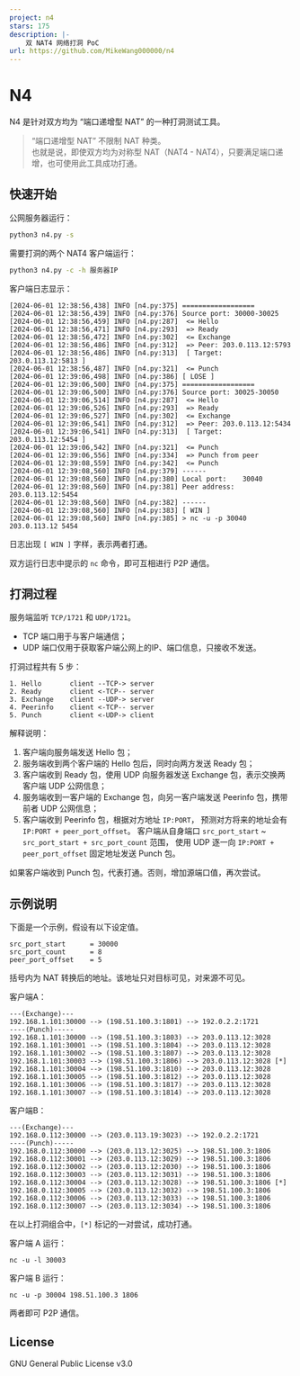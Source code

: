 ```yaml
---
project: n4
stars: 175
description: |-
    双 NAT4 网络打洞 PoC
url: https://github.com/MikeWang000000/n4
---
```


# N4

N4 是针对双方均为 “端口递增型 NAT” 的一种打洞测试工具。

> “端口递增型 NAT” 不限制 NAT 种类。  
> 也就是说，即使双方均为对称型 NAT（NAT4 - NAT4），只要满足端口递增，也可使用此工具成功打通。


## 快速开始
公网服务器运行：
```bash
python3 n4.py -s
```

需要打洞的两个 NAT4 客户端运行：
```bash
python3 n4.py -c -h 服务器IP
```

客户端日志显示：

```
[2024-06-01 12:38:56,438] INFO [n4.py:375] ==================
[2024-06-01 12:38:56,439] INFO [n4.py:376] Source port: 30000-30025
[2024-06-01 12:38:56,459] INFO [n4.py:287]  <= Hello 
[2024-06-01 12:38:56,471] INFO [n4.py:293]  => Ready 
[2024-06-01 12:38:56,472] INFO [n4.py:302]  <= Exchange 
[2024-06-01 12:38:56,486] INFO [n4.py:312]  => Peer: 203.0.113.12:5793 
[2024-06-01 12:38:56,486] INFO [n4.py:313]  [ Target: 203.0.113.12:5813 ] 
[2024-06-01 12:38:56,487] INFO [n4.py:321]  <= Punch 
[2024-06-01 12:39:06,498] INFO [n4.py:386] [ LOSE ]
[2024-06-01 12:39:06,500] INFO [n4.py:375] ==================
[2024-06-01 12:39:06,500] INFO [n4.py:376] Source port: 30025-30050
[2024-06-01 12:39:06,514] INFO [n4.py:287]  <= Hello 
[2024-06-01 12:39:06,526] INFO [n4.py:293]  => Ready 
[2024-06-01 12:39:06,527] INFO [n4.py:302]  <= Exchange 
[2024-06-01 12:39:06,541] INFO [n4.py:312]  => Peer: 203.0.113.12:5434 
[2024-06-01 12:39:06,541] INFO [n4.py:313]  [ Target: 203.0.113.12:5454 ] 
[2024-06-01 12:39:06,542] INFO [n4.py:321]  <= Punch 
[2024-06-01 12:39:06,556] INFO [n4.py:334]  => Punch from peer 
[2024-06-01 12:39:08,559] INFO [n4.py:342]  <= Punch 
[2024-06-01 12:39:08,560] INFO [n4.py:379] ------
[2024-06-01 12:39:08,560] INFO [n4.py:380] Local port:    30040
[2024-06-01 12:39:08,560] INFO [n4.py:381] Peer address:  203.0.113.12:5454
[2024-06-01 12:39:08,560] INFO [n4.py:382] ------
[2024-06-01 12:39:08,560] INFO [n4.py:383] [ WIN ]
[2024-06-01 12:39:08,560] INFO [n4.py:385] > nc -u -p 30040 203.0.113.12 5454
```

日志出现 `[ WIN ]` 字样，表示两者打通。

双方运行日志中提示的 `nc` 命令，即可互相进行 P2P 通信。


## 打洞过程

服务端监听 `TCP/1721` 和 `UDP/1721`。

- TCP 端口用于与客户端通信；
- UDP 端口仅用于获取客户端公网上的IP、端口信息，只接收不发送。

打洞过程共有 5 步：
```
1. Hello       client --TCP-> server
2. Ready       client <-TCP-- server
3. Exchange    client --UDP-> server
4. Peerinfo    client <-TCP-- server
5. Punch       client <-UDP-> client
```

解释说明：

1. 客户端向服务端发送 Hello 包；
2. 服务端收到两个客户端的 Hello 包后，同时向两方发送 Ready 包；
3. 客户端收到 Ready 包，使用 UDP 向服务器发送 Exchange 包，表示交换两客户端 UDP 公网信息；
4. 服务端收到一客户端的 Exchange 包，向另一客户端发送 Peerinfo 包，携带前者 UDP 公网信息；
5. 客户端收到 Peerinfo 包，根据对方地址 `IP:PORT`，
   预测对方将来的地址会有 `IP:PORT + peer_port_offset`。
   客户端从自身端口 `src_port_start` ~ `src_port_start + src_port_count` 范围，
   使用 UDP 逐一向 `IP:PORT + peer_port_offset` 固定地址发送 Punch 包。 

如果客户端收到 Punch 包，代表打通。否则，增加源端口值，再次尝试。


## 示例说明

下面是一个示例，假设有以下设定值。

```
src_port_start      = 30000
src_port_count      = 8
peer_port_offset    = 5
```

括号内为 NAT 转换后的地址。该地址只对目标可见，对来源不可见。

客户端A：

```
---(Exchange)---
192.168.1.101:30000 --> (198.51.100.3:1801) --> 192.0.2.2:1721
----(Punch)-----
192.168.1.101:30000 --> (198.51.100.3:1803) --> 203.0.113.12:3028
192.168.1.101:30001 --> (198.51.100.3:1804) --> 203.0.113.12:3028
192.168.1.101:30002 --> (198.51.100.3:1807) --> 203.0.113.12:3028
192.168.1.101:30003 --> (198.51.100.3:1806) --> 203.0.113.12:3028 [*]
192.168.1.101:30004 --> (198.51.100.3:1810) --> 203.0.113.12:3028
192.168.1.101:30005 --> (198.51.100.3:1812) --> 203.0.113.12:3028
192.168.1.101:30006 --> (198.51.100.3:1817) --> 203.0.113.12:3028
192.168.1.101:30007 --> (198.51.100.3:1814) --> 203.0.113.12:3028
```

客户端B：

```
---(Exchange)---
192.168.0.112:30000 --> (203.0.113.19:3023) --> 192.0.2.2:1721
----(Punch)-----
192.168.0.112:30000 --> (203.0.113.12:3025) --> 198.51.100.3:1806
192.168.0.112:30001 --> (203.0.113.12:3029) --> 198.51.100.3:1806
192.168.0.112:30002 --> (203.0.113.12:2030) --> 198.51.100.3:1806
192.168.0.112:30003 --> (203.0.113.12:3031) --> 198.51.100.3:1806
192.168.0.112:30004 --> (203.0.113.12:3028) --> 198.51.100.3:1806 [*]
192.168.0.112:30005 --> (203.0.113.12:3032) --> 198.51.100.3:1806
192.168.0.112:30006 --> (203.0.113.12:3033) --> 198.51.100.3:1806
192.168.0.112:30007 --> (203.0.113.12:3034) --> 198.51.100.3:1806
```

在以上打洞组合中，`[*]` 标记的一对尝试，成功打通。

客户端 A 运行：
```
nc -u -l 30003
```

客户端 B 运行：
```
nc -u -p 30004 198.51.100.3 1806
```

两者即可 P2P 通信。


## License

GNU General Public License v3.0

